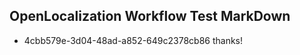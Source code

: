## OpenLocalization Workflow Test MarkDown
* 4cbb579e-3d04-48ad-a852-649c2378cb86 
thanks!<!--HONumber=Mar16_HO3-->
